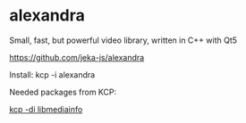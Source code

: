 # alexandra
Small, fast, but powerful video library, written in C++ with Qt5

https://github.com/jeka-js/alexandra


Install:
kcp -i alexandra


Needed packages from KCP:

[kcp -di libmediainfo](../../../libmediainfo)
